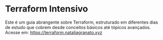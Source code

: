 # Terraform Intensivo

Este é um guia abrangente sobre Terraform, estruturado em diferentes dias de estudo que cobrem desde conceitos básicos até tópicos avançados. Acesse em: https://terraform.nataliagranato.xyz

